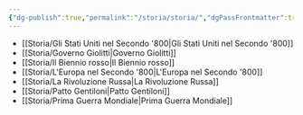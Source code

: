 ```yaml
---
{"dg-publish":true,"permalink":"/storia/storia/","dgPassFrontmatter":true,"created":"2024-12-31T14:06:29.281+01:00","updated":"2024-12-31T14:23:41.366+01:00"}
---
```


- [[Storia/Gli Stati Uniti nel Secondo '800\|Gli Stati Uniti nel Secondo '800]]
- [[Storia/Governo Giolitti\|Governo Giolitti]]
- [[Storia/Il Biennio rosso\|Il Biennio rosso]]
- [[Storia/L'Europa nel Secondo '800\|L'Europa nel Secondo '800]]
- [[Storia/La Rivoluzione Russa\|La Rivoluzione Russa]]
- [[Storia/Patto Gentiloni\|Patto Gentiloni]]
- [[Storia/Prima Guerra Mondiale\|Prima Guerra Mondiale]]